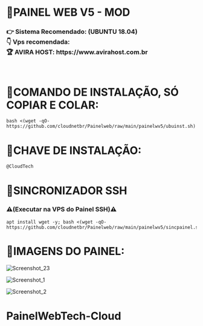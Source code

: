 # 🚀PAINEL WEB V5 - MOD

<h3><b>👉 Sistema Recomendado: (UBUNTU 18.04)</br>
👇 Vps recomendada: </br>
🏆 AVIRA HOST: https://www.avirahost.com.br</b></h3>
</br>

# 🚀COMANDO DE INSTALAÇÃO, SÓ COPIAR E COLAR:
```
bash <(wget -qO- https://github.com/cloudnetbr/Painelweb/raw/main/painelwv5/ubuinst.sh)
```

# 🔑CHAVE DE INSTALAÇÃO:
```
@CloudTech
```

# 🔄SINCRONIZADOR SSH</br> 
<h3><b>⚠(Executar na VPS do Painel SSH)⚠</b></h3>

```
apt install wget -y; bash <(wget -qO- https://github.com/cloudnetbr/Painelweb/raw/main/painelwv5/sincpainel.sh)
```

# 🚀IMAGENS DO PAINEL:

![Screenshot_23](https://user-images.githubusercontent.com/105602625/195569074-79159686-6844-4078-a7c5-8ffd8d15cc43.jpg)

![Screenshot_1](https://user-images.githubusercontent.com/105602625/195569106-32bfbd55-830c-492d-92b2-452bd5132da5.jpg)

![Screenshot_2](https://user-images.githubusercontent.com/105602625/195569126-7334db72-c314-4989-a755-c6c7bf949401.jpg)


# PainelWebTech-Cloud

